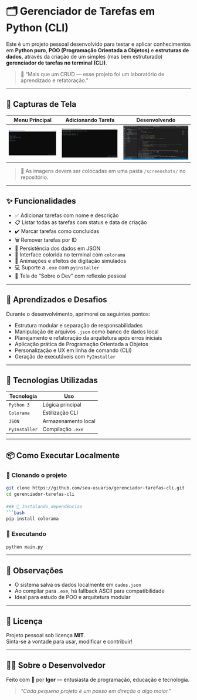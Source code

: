 # 🗂️ Gerenciador de Tarefas em Python (CLI)

Este é um projeto pessoal desenvolvido para testar e aplicar conhecimentos em **Python puro**, **POO (Programação Orientada a Objetos)** e **estruturas de dados**, através da criação de um simples (mas bem estruturado) **gerenciador de tarefas no terminal (CLI)**.

> 💬 “Mais que um CRUD — esse projeto foi um laboratório de aprendizado e refatoração.”

---

## 📸 Capturas de Tela

| Menu Principal | Adicionando Tarefa | Desenvolvendo |
|---------------|--------------------|----------------|
| ![Menu](./screenshots/menu.jpg) | ![Adicionar](./screenshots/adicionando_tarefa.jpg) | ![Dev](./screenshots/desenvolvendo.jpg) |

> 📁 As imagens devem ser colocadas em uma pasta `/screenshots/` no repositório.

---

## ✨ Funcionalidades

- ✅ Adicionar tarefas com nome e descrição  
- 📋 Listar todas as tarefas com status e data de criação  
- ✔️ Marcar tarefas como concluídas  
- 🗑️ Remover tarefas por ID  
- 💾 Persistência dos dados em JSON  
- 🎨 Interface colorida no terminal com `colorama`  
- 💬 Animações e efeitos de digitação simulados  
- 💻 Suporte a `.exe` com `pyinstaller`  
- 👤 Tela de “Sobre o Dev” com reflexão pessoal  

---

## 🧠 Aprendizados e Desafios

Durante o desenvolvimento, aprimorei os seguintes pontos:

- Estrutura modular e separação de responsabilidades  
- Manipulação de arquivos `.json` como banco de dados local  
- Planejamento e refatoração da arquitetura após erros iniciais  
- Aplicação prática de Programação Orientada a Objetos  
- Personalização e UX em linha de comando (CLI)  
- Geração de executáveis com `PyInstaller`  

---

## 🔧 Tecnologias Utilizadas

| Tecnologia | Uso |
|------------|-----|
| `Python 3` | Lógica principal |
| `Colorama` | Estilização CLI |
| `JSON` | Armazenamento local |
| `PyInstaller` | Compilação `.exe` |

---

## 📦 Como Executar Localmente

### 🔹 Clonando o projeto
```bash
git clone https://github.com/seu-usuario/gerenciador-tarefas-cli.git
cd gerenciador-tarefas-cli

### 🔹 Instalando dependências
```bash
pip install colorama
```

### 🔹 Executando
```bash
python main.py
```

---

## 📌 Observações

- O sistema salva os dados localmente em `dados.json`
- Ao compilar para `.exe`, há fallback ASCII para compatibilidade
- Ideal para estudo de POO e arquitetura modular

---

## 📄 Licença

Projeto pessoal sob licença **MIT**.  
Sinta-se à vontade para usar, modificar e contribuir!

---

## 👨‍💻 Sobre o Desenvolvedor

Feito com 💙 por **Igor** — entusiasta de programação, educação e tecnologia.

> *"Cada pequeno projeto é um passo em direção a algo maior."*
